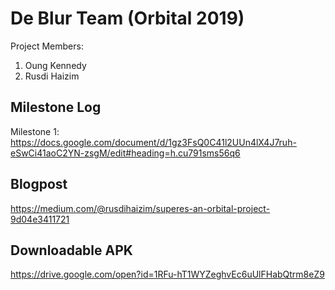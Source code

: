 # De Blur Team (Orbital 2019)
Project Members:
1) Oung Kennedy
2) Rusdi Haizim

## Milestone Log
Milestone 1: https://docs.google.com/document/d/1gz3FsQ0C41l2UUn4lX4J7ruh-eSwCi41aoC2YN-zsgM/edit#heading=h.cu791sms56q6

## Blogpost
https://medium.com/@rusdihaizim/superes-an-orbital-project-9d04e3411721

## Downloadable APK
https://drive.google.com/open?id=1RFu-hT1WYZeghvEc6uUlFHabQtrm8eZ9
